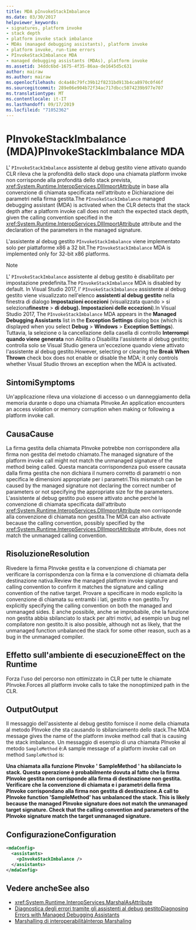 ```yaml
---
title: MDA pInvokeStackImbalance
ms.date: 03/30/2017
helpviewer_keywords:
- signatures, platform invoke
- stack depth
- platform invoke stack imbalance
- MDAs (managed debugging assistants), platform invoke
- platform invoke, run-time errors
- PInvokeStackImbalance MDA
- managed debugging assistants (MDAs), platform invoke
ms.assetid: 34ddc6bd-1675-4f35-86aa-de1645d5c631
author: mairaw
ms.author: mairaw
ms.openlocfilehash: dc4a48c79fc39b12f8231bd913b4ca8970c0f46f
ms.sourcegitcommit: 289e06e904b72f34ac717dbcc5074239b977e707
ms.translationtype: MT
ms.contentlocale: it-IT
ms.lasthandoff: 09/17/2019
ms.locfileid: "71052362"
---
```

# <a name="pinvokestackimbalance-mda"></a><span data-ttu-id="009d7-102">PInvokeStackImbalance (MDA)</span><span class="sxs-lookup"><span data-stu-id="009d7-102">PInvokeStackImbalance MDA</span></span>

<span data-ttu-id="009d7-103">L' `PInvokeStackImbalance` assistente al debug gestito viene attivato quando CLR rileva che la profondità dello stack dopo una chiamata platform invoke non corrisponde alla profondità dello stack prevista, <xref:System.Runtime.InteropServices.DllImportAttribute> in base alla convenzione di chiamata specificata nell'attributo e Dichiarazione dei parametri nella firma gestita.</span><span class="sxs-lookup"><span data-stu-id="009d7-103">The `PInvokeStackImbalance` managed debugging assistant (MDA) is activated when the CLR detects that the stack depth after a platform invoke call does not match the expected stack depth, given the calling convention specified in the <xref:System.Runtime.InteropServices.DllImportAttribute> attribute and the declaration of the parameters in the managed signature.</span></span>

<span data-ttu-id="009d7-104">L'assistente al debug gestito `PInvokeStackImbalance` viene implementato solo per piattaforme x86 a 32 bit.</span><span class="sxs-lookup"><span data-stu-id="009d7-104">The `PInvokeStackImbalance` MDA is implemented only for 32-bit x86 platforms.</span></span>

> [!NOTE]
> <span data-ttu-id="009d7-105">L' `PInvokeStackImbalance` assistente al debug gestito è disabilitato per impostazione predefinita.</span><span class="sxs-lookup"><span data-stu-id="009d7-105">The `PInvokeStackImbalance` MDA is disabled by default.</span></span> <span data-ttu-id="009d7-106">In Visual Studio 2017, l' `PInvokeStackImbalance` assistente al debug gestito viene visualizzato nell'elenco **assistenti al debug gestito** nella finestra di dialogo **Impostazioni eccezioni** (visualizzata quando > si seleziona**finestre**  >   **di debug). Impostazioni delle eccezioni**).</span><span class="sxs-lookup"><span data-stu-id="009d7-106">In Visual Studio 2017, The `PInvokeStackImbalance` MDA appears in the **Managed Debugging Assistants** list in the **Exception Settings** dialog box (which is displayed when you select **Debug** > **Windows** > **Exception Settings**).</span></span> <span data-ttu-id="009d7-107">Tuttavia, la selezione o la cancellazione della casella di controllo **Interrompi quando viene generata** non Abilita o Disabilita l'assistente al debug gestito; controlla solo se Visual Studio genera un'eccezione quando viene attivato l'assistente al debug gestito.</span><span class="sxs-lookup"><span data-stu-id="009d7-107">However, selecting or clearing the **Break When Thrown** check box does not enable or disable the MDA; it only controls whether Visual Studio throws an exception when the MDA is activated.</span></span>

## <a name="symptoms"></a><span data-ttu-id="009d7-108">Sintomi</span><span class="sxs-lookup"><span data-stu-id="009d7-108">Symptoms</span></span>

<span data-ttu-id="009d7-109">Un'applicazione rileva una violazione di accesso o un danneggiamento della memoria durante o dopo una chiamata PInvoke.</span><span class="sxs-lookup"><span data-stu-id="009d7-109">An application encounters an access violation or memory corruption when making or following a platform invoke call.</span></span>

## <a name="cause"></a><span data-ttu-id="009d7-110">Causa</span><span class="sxs-lookup"><span data-stu-id="009d7-110">Cause</span></span>

<span data-ttu-id="009d7-111">La firma gestita della chiamata PInvoke potrebbe non corrispondere alla firma non gestita del metodo chiamato.</span><span class="sxs-lookup"><span data-stu-id="009d7-111">The managed signature of the platform invoke call might not match the unmanaged signature of the method being called.</span></span>  <span data-ttu-id="009d7-112">Questa mancata corrispondenza può essere causata dalla firma gestita che non dichiara il numero corretto di parametri o non specifica le dimensioni appropriate per i parametri.</span><span class="sxs-lookup"><span data-stu-id="009d7-112">This mismatch can be caused by the managed signature not declaring the correct number of parameters or not specifying the appropriate size for the parameters.</span></span>  <span data-ttu-id="009d7-113">L'assistente al debug gestito può essere attivato anche perché la convenzione di chiamata specificata dall'attributo <xref:System.Runtime.InteropServices.DllImportAttribute> non corrisponde alla convenzione di chiamata non gestita.</span><span class="sxs-lookup"><span data-stu-id="009d7-113">The MDA can also activate because the calling convention, possibly specified by the <xref:System.Runtime.InteropServices.DllImportAttribute> attribute, does not match the unmanaged calling convention.</span></span>

## <a name="resolution"></a><span data-ttu-id="009d7-114">Risoluzione</span><span class="sxs-lookup"><span data-stu-id="009d7-114">Resolution</span></span>

<span data-ttu-id="009d7-115">Rivedere la firma PInvoke gestita e la convenzione di chiamata per verificare la corrispondenza con la firma e la convenzione di chiamata della destinazione nativa.</span><span class="sxs-lookup"><span data-stu-id="009d7-115">Review the managed platform invoke signature and calling convention to confirm it matches the signature and calling convention of the native target.</span></span>  <span data-ttu-id="009d7-116">Provare a specificare in modo esplicito la convenzione di chiamata su entrambi i lati, gestito e non gestito.</span><span class="sxs-lookup"><span data-stu-id="009d7-116">Try explicitly specifying the calling convention on both the managed and unmanaged sides.</span></span> <span data-ttu-id="009d7-117">È anche possibile, anche se improbabile, che la funzione non gestita abbia sbilanciato lo stack per altri motivi, ad esempio un bug nel compilatore non gestito.</span><span class="sxs-lookup"><span data-stu-id="009d7-117">It is also possible, although not as likely, that the unmanaged function unbalanced the stack for some other reason, such as a bug in the unmanaged compiler.</span></span>

## <a name="effect-on-the-runtime"></a><span data-ttu-id="009d7-118">Effetto sull'ambiente di esecuzione</span><span class="sxs-lookup"><span data-stu-id="009d7-118">Effect on the Runtime</span></span>

<span data-ttu-id="009d7-119">Forza l'uso del percorso non ottimizzato in CLR per tutte le chiamate PInvoke.</span><span class="sxs-lookup"><span data-stu-id="009d7-119">Forces all platform invoke calls to take the nonoptimized path in the CLR.</span></span>

## <a name="output"></a><span data-ttu-id="009d7-120">Output</span><span class="sxs-lookup"><span data-stu-id="009d7-120">Output</span></span>

<span data-ttu-id="009d7-121">Il messaggio dell'assistente al debug gestito fornisce il nome della chiamata al metodo PInvoke che sta causando lo sbilanciamento dello stack.</span><span class="sxs-lookup"><span data-stu-id="009d7-121">The MDA message gives the name of the platform invoke method call that is causing the stack imbalance.</span></span> <span data-ttu-id="009d7-122">Un messaggio di esempio di una chiamata PInvoke al metodo `SampleMethod` è:</span><span class="sxs-lookup"><span data-stu-id="009d7-122">A sample message of a platform invoke call on method `SampleMethod` is:</span></span>

<span data-ttu-id="009d7-123">**Una chiamata alla funzione PInvoke ' SampleMethod ' ha sbilanciato lo stack. Questa operazione è probabilmente dovuta al fatto che la firma PInvoke gestita non corrisponde alla firma di destinazione non gestita. Verificare che la convenzione di chiamata e i parametri della firma PInvoke corrispondano alla firma non gestita di destinazione.**</span><span class="sxs-lookup"><span data-stu-id="009d7-123">**A call to PInvoke function 'SampleMethod' has unbalanced the stack. This is likely because the managed PInvoke signature does not match the unmanaged target signature. Check that the calling convention and parameters of the PInvoke signature match the target unmanaged signature.**</span></span>

## <a name="configuration"></a><span data-ttu-id="009d7-124">Configurazione</span><span class="sxs-lookup"><span data-stu-id="009d7-124">Configuration</span></span>

```xml
<mdaConfig>
  <assistants>
    <pInvokeStackImbalance />
  </assistants>
</mdaConfig>
```

## <a name="see-also"></a><span data-ttu-id="009d7-125">Vedere anche</span><span class="sxs-lookup"><span data-stu-id="009d7-125">See also</span></span>

- <xref:System.Runtime.InteropServices.MarshalAsAttribute>
- [<span data-ttu-id="009d7-126">Diagnostica degli errori tramite gli assistenti al debug gestito</span><span class="sxs-lookup"><span data-stu-id="009d7-126">Diagnosing Errors with Managed Debugging Assistants</span></span>](diagnosing-errors-with-managed-debugging-assistants.md)
- [<span data-ttu-id="009d7-127">Marshalling di interoperabilità</span><span class="sxs-lookup"><span data-stu-id="009d7-127">Interop Marshaling</span></span>](../interop/interop-marshaling.md)
